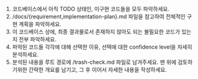 1. 코드베이스에서 아직 TODO 상태인, 미구현 코드들을 모두 파악하세요.
2. /docs/{requirement,implementation-plan}.md 파일을 참고하여 전체적인 구현 계획을 파악하세요.
3. 이 코드베이스 상에, 최종 결과물로서 존재하지 않아도 되는 불필요한 코드가 있는지 전부 파악하세요.
4. 파악된 코드들 각각에 대해 선택한 이유, 선택에 대한 confidence level을 자세히 분석하세요.
5. 분석된 내용을 루트 경로에 /trash-check.md 파일로 남겨주세요. 맨 위에 검토하기위한 간략한 개요를 남기고, 그 후 이어서 자세한 내용을 작성하세요.
